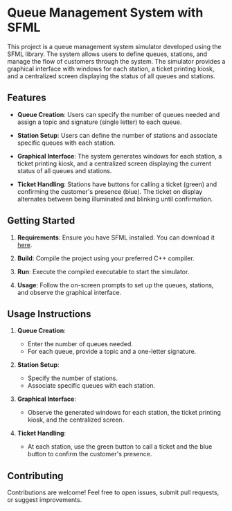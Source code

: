 # Queue Management System with SFML

This project is a queue management system simulator developed using the SFML library. The system allows users to define queues, stations, and manage the flow of customers through the system. The simulator provides a graphical interface with windows for each station, a ticket printing kiosk, and a centralized screen displaying the status of all queues and stations.

## Features

- **Queue Creation**: Users can specify the number of queues needed and assign a topic and signature (single letter) to each queue.

- **Station Setup**: Users can define the number of stations and associate specific queues with each station.

- **Graphical Interface**: The system generates windows for each station, a ticket printing kiosk, and a centralized screen displaying the current status of all queues and stations.

- **Ticket Handling**: Stations have buttons for calling a ticket (green) and confirming the customer's presence (blue). The ticket on display alternates between being illuminated and blinking until confirmation.

## Getting Started

1. **Requirements**: Ensure you have SFML installed. You can download it [here](https://www.sfml-dev.org/download.php).

2. **Build**: Compile the project using your preferred C++ compiler.

3. **Run**: Execute the compiled executable to start the simulator.

4. **Usage**: Follow the on-screen prompts to set up the queues, stations, and observe the graphical interface.

## Usage Instructions

1. **Queue Creation**:
   - Enter the number of queues needed.
   - For each queue, provide a topic and a one-letter signature.

2. **Station Setup**:
   - Specify the number of stations.
   - Associate specific queues with each station.

3. **Graphical Interface**:
   - Observe the generated windows for each station, the ticket printing kiosk, and the centralized screen.

4. **Ticket Handling**:
   - At each station, use the green button to call a ticket and the blue button to confirm the customer's presence.

## Contributing

Contributions are welcome! Feel free to open issues, submit pull requests, or suggest improvements.
